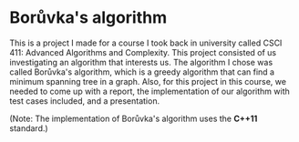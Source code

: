 # Borůvka's algorithm
This is a project I made for a course I took back in university called CSCI 411: Advanced Algorithms and Complexity. This project consisted of us investigating an algorithm that interests us. The algorithm I chose was called Borůvka's algorithm, which is a greedy algorithm that can find a minimum spanning tree in a graph. Also, for this project in this course, we needed to come up with a report, the implementation of our algorithm with test cases included, and a presentation.

(Note: The implementation of Borůvka's algorithm uses the **C++11** standard.)
